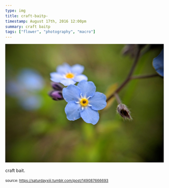 ```yaml
---
type: img
title: craft-baitp-
timestamp: August 17th, 2016 12:00pm
summary: craft baitp 
tags: ["flower", "photography", "macro"]
---
```

<img src="../media/149087666693.jpg"/>
                                                                                          
craft bait.
 
                                    
                
                
                
                
                                
<small>source: https://saturdayxiii.tumblr.com/post/149087666693</small>